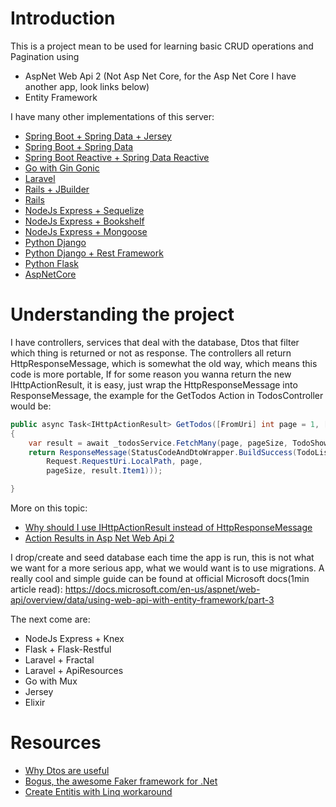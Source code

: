 # Introduction
This is a project mean to be used for learning basic CRUD operations and Pagination using
- AspNet Web Api 2 (Not Asp Net Core, for the Asp Net Core I have another app, look links below)
- Entity Framework


I have many other implementations of this server:
- [Spring Boot + Spring Data + Jersey](https://github.com/melardev/SpringBootJerseyApiPaginatedCrud)
- [Spring Boot + Spring Data](https://github.com/melardev/SpringBootApiJpaPaginatedCrud)
- [Spring Boot Reactive + Spring Data Reactive](https://github.com/melardev/ApiCrudReactiveMongo)
- [Go with Gin Gonic](https://github.com/melardev/GoGinGonicApiPaginatedCrud)
- [Laravel](https://github.com/melardev/LaravelApiPaginatedCrud)
- [Rails + JBuilder](https://github.com/melardev/RailsJBuilderApiPaginatedCrud)
- [Rails](https://github.com/melardev/RailsApiPaginatedCrud)
- [NodeJs Express + Sequelize](https://github.com/melardev/ExpressSequelizeApiPaginatedCrud)
- [NodeJs Express + Bookshelf](https://github.com/melardev/ExpressBookshelfApiPaginatedCrud)
- [NodeJs Express + Mongoose](https://github.com/melardev/ExpressApiMongoosePaginatedCrud)
- [Python Django](https://github.com/melardev/DjangoApiCrudPaginated)
- [Python Django + Rest Framework](https://github.com/melardev/DjangoRestFrameworkPaginatedCrud)
- [Python Flask](https://github.com/melardev/FlaskApiPaginatedCrud)
- [AspNetCore](https://github.com/melardev/AspNetCoreApiPaginatedCrud)

# Understanding the project
I have controllers, services that deal with the database, Dtos that filter which thing is returned or not as response.
The controllers all return HttpResponseMessage, which is somewhat the old way, which means this code is more portable,
If for some reason you wanna return the new IHttpActionResult, it is easy, just wrap the HttpResponseMessage into ResponseMessage, the example
for the GetTodos Action in TodosController would be:

```csharp
public async Task<IHttpActionResult> GetTodos([FromUri] int page = 1, [FromUri] int pageSize = 5)
{
    var result = await _todosService.FetchMany(page, pageSize, TodoShow.All);
    return ResponseMessage(StatusCodeAndDtoWrapper.BuildSuccess(TodoListResponse.Build(result.Item2,
        Request.RequestUri.LocalPath, page,
        pageSize, result.Item1)));

}
```
More on this topic:
- [Why should I use IHttpActionResult instead of HttpResponseMessage](https://stackoverflow.com/questions/21758615/why-should-i-use-ihttpactionresult-instead-of-httpresponsemessage)
- [Action Results in Asp Net Web Api 2](https://docs.microsoft.com/en-us/aspnet/web-api/overview/getting-started-with-aspnet-web-api/action-results)

I drop/create and seed database each time the app is run, this is not what we want for a more serious app, what we would want is to use migrations.
A really cool and simple guide can be found at official Microsoft docs(1min article read):
https://docs.microsoft.com/en-us/aspnet/web-api/overview/data/using-web-api-with-entity-framework/part-3

The next come are:
- NodeJs Express + Knex
- Flask + Flask-Restful
- Laravel + Fractal
- Laravel + ApiResources
- Go with Mux
- Jersey
- Elixir

# Resources
- [Why Dtos are useful](https://docs.microsoft.com/en-us/aspnet/web-api/overview/data/using-web-api-with-entity-framework/part-5)
- [Bogus, the awesome Faker framework for .Net](https://github.com/bchavez/Bogus)
- [Create Entitis with Linq workaround](https://stackoverflow.com/questions/5325797/the-entity-cannot-be-constructed-in-a-linq-to-entities-query)
